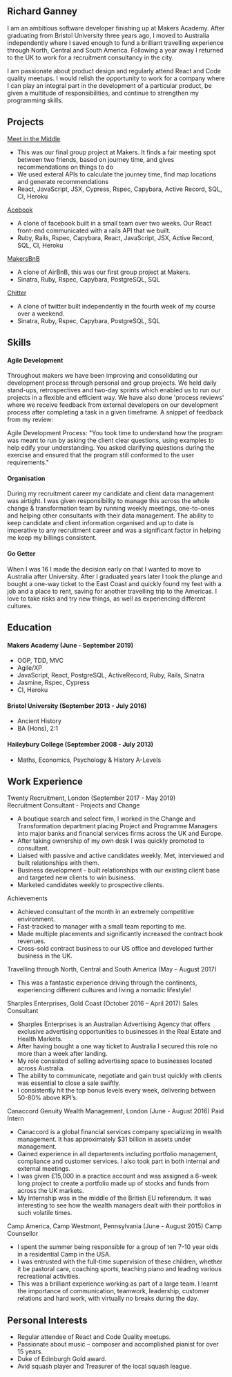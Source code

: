 ## Richard Ganney

I am an ambitious software developer finishing up at Makers Academy. After graduating from Bristol University three years ago, I moved to Australia independently where I saved enough to fund a brilliant travelling experience through North, Central and South America. Following a year away I returned to the UK to work for a recruitment consultancy in the city.

I am passionate about product design and regularly attend React and Code quality meetups. I would relish the opportunity to work for a company where I can play an integral part in the development of a particular product, be given a multitude of responsibilities, and continue to strengthen my programming skills.

## Projects

[Meet in the Middle](https://github.com/richieganney/meet-in-the-middle-react-front-end)
- This was our final group project at Makers. It finds a fair meeting spot between two friends, based on journey time, and gives recommendations on things to do
- We used exteral APIs to calculate the journey time, find map locations and generate recommendations
- React, JavaScript, JSX, Cypress, Rspec, Capybara, Active Record, SQL, CI, Heroku

[Acebook](https://github.com/hemser1/acebook-MugManual) 
- A clone of facebook built in a small team over two weeks. Our React front-end communicated with a rails API that we built.
- Ruby, Rails, Rspec, Capybara, React, JavaScript, JSX, Active Record, SQL, CI, Heroku

[MakersBnB](https://github.com/richieganney/MakersBnB)
- A clone of AirBnB, this was our first group project at Makers.
- Sinatra, Ruby, Rspec, Capybara, PostgreSQL, SQL

[Chitter](https://github.com/richieganney/chitter-challenge) 
- A clone of twitter built independently in the fourth week of my course over a weekend. 
- Sinatra, Ruby, Rspec, Capybara, PostgreSQL, SQL

## Skills

#### Agile Development

Throughout makers we have been improving and consolidating our development process through personal and group projects. We held daily stand-ups, retrospectives and two-day sprints which enabled us to run our projects in a flexible and efficient way. We have also done 'process reviews' where we receive feedback from external developers on our development process after completing a task in a given timeframe. A snippet of feedback from my review:

Agile Development Process: "You took time to understand how the program was meant to run by asking the client clear questions, using examples to help edify your understanding. You asked clarifying questions during the exercise and ensured that the program still conformed to the user requirements."

#### Organisation

During my recruitment career my candidate and client data management was airtight. I was given responsibility to manage this across the whole change & transformation team by running weekly meetings, one-to-ones and helping other consultants with their data management. The ability to keep candidate and client information organised and up to date is imperative to any recruitment career and was a significant factor in helping me keep my billings consistent.

#### Go Getter

When I was 16 I made the decision early on that I wanted to move to Australia after University. After I graduated years later I took the plunge and bought a one-way ticket to the East Coast and quickly found my feet with a job and a place to rent, saving for another travelling trip to the Americas. I love to take risks and try new things, as well as experiencing different cultures.

## Education

#### Makers Academy (June - September 2019)

- OOP, TDD, MVC
- Agile/XP
- JavaScript, React, PostgreSQL, ActiveRecord, Ruby, Rails, Sinatra
- Jasmine, Rspec, Cypress
- CI, Heroku

#### Bristol University (September 2013 - July 2016)

- Ancient History
- BA (Hons), 2:1

#### Haileybury College (September 2008 - July 2013)

- Maths, Economics, Psychology & History A-Levels

## Work Experience

Twenty Recruitment, London (September 2017 - May 2019)    
Recruitment Consultant - Projects and Change

- A boutique search and select firm, I worked in the Change and Transformation department placing Project and Programme Managers into major banks and financial services firms across the UK and Europe.
- After taking ownership of my own desk I was quickly promoted to consultant.
- Liaised with passive and active candidates weekly. Met, interviewed and built relationships with them.
- Business development - built relationships with our existing client base and targeted new clients to win business.
- Marketed candidates weekly to prospective clients.

Achievements

- Achieved consultant of the month in an extremely competitive environment.
- Fast-tracked to manager with a small team reporting to me.
- Made multiple placements and significantly increased the contract book revenues.
- Cross-sold contract business to our US office and developed further business in the UK.

Travelling through North, Central and South America (May – August 2017)

- This was a fantastic experience driving through the continents, experiencing different cultures and living a nomadic lifestyle!

Sharples Enterprises, Gold Coast (October 2016 – April 2017)
Sales Consultant

- Sharples Enterprises is an Australian Advertising Agency that offers exclusive advertising opportunities to businesses in the Real         Estate and Health Markets.
- After having bought a one way ticket to Australia I secured this role no more than a week after landing.
- My role consisted of selling advertising space to businesses located across Australia. 
- The ability to communicate, negotiate and gain trust quickly with clients was essential to close a sale swiftly.
- I consistently hit the top bonus levels every week, delivering between 50-80% above KPI’s.

Canaccord Genuity Wealth Management, London (June - August 2016)
Paid Intern

- Canaccord is a global financial services company specializing in wealth management. It has approximately $31 billion in assets under       management.
- Gained experience in all departments including portfolio management, compliance and customer services. I also took part in both internal   and external meetings.
- I was given £15,000 in a practice account and was assigned a 6-week long project to create a portfolio made up of stocks and funds from   across the UK markets.
- My Internship was in the middle of the British EU referendum. It was interesting to see how the wealth managers dealt with their           portfolios in such volatile times. 

Camp America, Camp Westmont, Pennsylvania (June - August 2015)
Camp Counsellor

- I spent the summer being responsible for a group of ten 7-10 year olds in a residential Camp in the USA. 
- I was entrusted with the full-time supervision of these children, whether it be pastoral care, coaching sports, teaching piano and         leading various recreational activities.
- This was a brilliant experience working as part of a large team. I learnt the importance of communication, teamwork, leadership,           customer relations and hard work, with virtually no breaks during the day.

## Personal Interests 

- Regular attendee of React and Code Quality meetups.
- Passionate about music – composer and accomplished pianist for over 15 years. 
- Duke of Edinburgh Gold award.
- Avid squash player and Treasurer of the local squash league.
